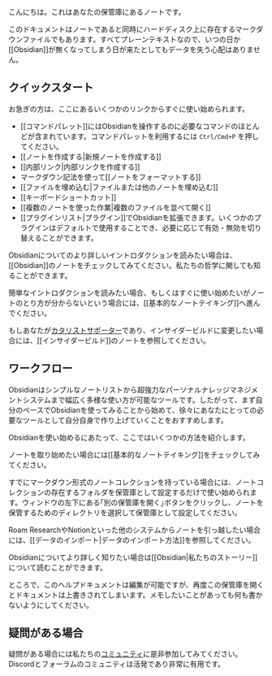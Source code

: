 こんにちは。これはあなたの保管庫にあるノートです。

このドキュメントはノートであると同時にハードディスク上に存在するマークダウンファイルでもあります。すべてプレーンテキストなので、いつの日か[[Obsidian]]が無くなってしまう日が来たとしてもデータを失う心配はありません。

## クイックスタート

お急ぎの方は、ここにあるいくつかのリンクからすぐに使い始められます。

- [[コマンドパレット]]にはObsidianを操作するのに必要なコマンドのほとんどが含まれています。コマンドパレットを利用するには `Ctrl/Cmd+P` を押してください。
- [[ノートを作成する|新規ノートを作成する]]
- [[内部リンク|内部リンクを作成する]]
- マークダウン記法を使って[[ノートをフォーマットする]]
- [[ファイルを埋め込む|ファイルまたは他のノートを埋め込む]]
- [[キーボードショートカット]]
- [[複数のノートを使った作業|複数のファイルを並べて開く]]
- [[プラグインリスト|プラグイン]]でObsidianを拡張できます。いくつかのプラグインはデフォルトで使用することでき、必要に応じて有効・無効を切り替えることができます。

Obsidianについてのより詳しいイントロダクションを読みたい場合は、[[Obsidian]]のノートをチェックしてみてください。私たちの哲学に関しても知ることができます。

簡単なイントロダクションを読みたい場合、もしくはすぐに使い始めたいがノートのとり方が分からないという場合には、[[基本的なノートテイキング]]へ進んでください。

もしあなたが[カタリストサポーター](https://obsidian.md/pricing)であり、インサイダービルドに変更したい場合には、[[インサイダービルド]]のノートを参照してください。


## ワークフロー

Obsidianはシンプルなノートリストから超強力なパーソナルナレッジマネジメントシステムまで幅広く多様な使い方が可能なツールです。したがって、まず自分のペースでObsidianを使ってみることから始めて、徐々にあなたにとっての必要なツールとして自分自身で作り上げていくことをおすすめします。

Obsidianを使い始めるにあたって、ここではいくつかの方法を紹介します。

ノートを取り始めたい場合には[[基本的なノートテイキング]]をチェックしてみてください。

すでにマークダウン形式のノートコレクションを持っている場合には、ノートコレクションの存在するフォルダを保管庫として設定するだけで使い始められます。ウィンドウの左下にある｢別の保管庫を開く｣ボタンをクリックし、ノートを保管するためのディレクトリを選択して保管庫として設定してください。

Roam ResearchやNotionといった他のシステムからノートを引っ越したい場合には、[[データのインポート|データのインポート方法]]を参照してください。

Obsidianについてより詳しく知りたい場合は[[Obsidian|私たちのストーリー]]について読むことができます。

ところで、このヘルプドキュメントは編集が可能ですが、再度この保管庫を開くとドキュメントは上書きされてしまいます。メモしたいことがあっても何も書かないようにしてください。

## 疑問がある場合

疑問がある場合には私たちの[コミュニティ](https://obsidian.md/community)に是非参加してみてください。Discordとフォーラムのコミュニティは活発であり非常に有用です。